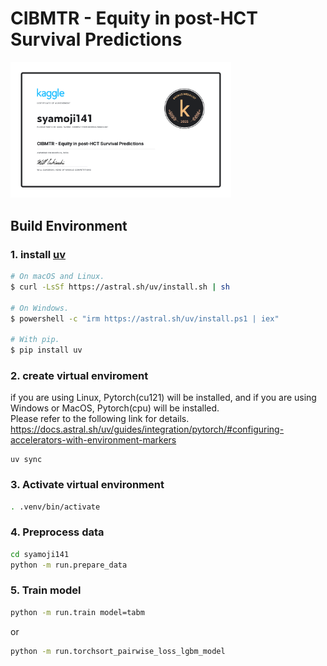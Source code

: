 # CIBMTR - Equity in post-HCT Survival Predictions

<img src="img/syamoji141 - CIBMTR - Equity in post-HCT Survival Predictions.png" width="70%">

## Build Environment
### 1. install [uv](https://github.com/astral-sh/uv)

```bash
# On macOS and Linux.
$ curl -LsSf https://astral.sh/uv/install.sh | sh

# On Windows.
$ powershell -c "irm https://astral.sh/uv/install.ps1 | iex"

# With pip.
$ pip install uv
```

### 2. create virtual enviroment

if you are using Linux, Pytorch(cu121) will be installed, and if you are using Windows or MacOS, Pytorch(cpu) will be installed.  
Please refer to the following link for details.  
https://docs.astral.sh/uv/guides/integration/pytorch/#configuring-accelerators-with-environment-markers

```
uv sync
```

### 3. Activate virtual environment

```zsh
. .venv/bin/activate
```

### 4. Preprocess data

```zsh
cd syamoji141
python -m run.prepare_data
```

### 5. Train model

```zsh
python -m run.train model=tabm
```

or

```zsh
python -m run.torchsort_pairwise_loss_lgbm_model
```